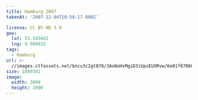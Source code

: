 ```yaml
---
title: Hamburg 2007
takenAt: '2007-12-04T10:58:17.000Z'

license: CC BY-ND 3.0
geo:
  lat: 53.545662
  lng: 9.988632
tags:
  - Hamburg
url: >-
  //images.ctfassets.net/bncv3c2gt878/3AvWuHvMgiD3iUpsEUXRvw/6e01f87060c887cb0787f846d2f97638/hamburg-2007_4559632187_o
size: 2889391
image:
  width: 3008
  height: 2000
---
```

